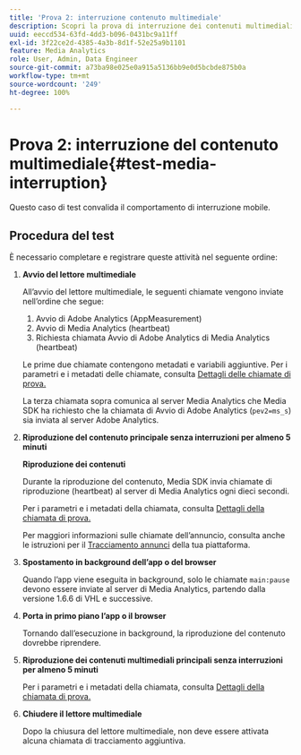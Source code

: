 ```yaml
---
title: 'Prova 2: interruzione contenuto multimediale'
description: Scopri la prova di interruzione dei contenuti multimediali utilizzata nella convalida.
uuid: eeccd534-63fd-4dd3-b096-0431bc9a11ff
exl-id: 3f22ce2d-4385-4a3b-8d1f-52e25a9b1101
feature: Media Analytics
role: User, Admin, Data Engineer
source-git-commit: a73ba98e025e0a915a5136bb9e0d5bcbde875b0a
workflow-type: tm+mt
source-wordcount: '249'
ht-degree: 100%

---
```


# Prova 2: interruzione del contenuto multimediale{#test-media-interruption}

Questo caso di test convalida il comportamento di interruzione mobile.

## Procedura del test

È necessario completare e registrare queste attività nel seguente ordine:

1. **Avvio del lettore multimediale**

   All’avvio del lettore multimediale, le seguenti chiamate vengono inviate nell’ordine che segue:

   1. Avvio di Adobe Analytics (AppMeasurement)
   1. Avvio di Media Analytics (heartbeat)
   1. Richiesta chiamata Avvio di Adobe Analytics di Media Analytics (heartbeat)

   Le prime due chiamate contengono metadati e variabili aggiuntive. Per i parametri e i metadati delle chiamate, consulta [Dettagli delle chiamate di prova.](/help/legacy/validation/test-call-details.md#start-the-media-player)

   La terza chiamata sopra comunica al server Media Analytics che Media SDK ha richiesto che la chiamata di Avvio di Adobe Analytics (`pev2=ms_s`) sia inviata al server Adobe Analytics.

1. **Riproduzione del contenuto principale senza interruzioni per almeno 5 minuti**

   **Riproduzione dei contenuti**

   Durante la riproduzione del contenuto, Media SDK invia chiamate di riproduzione (heartbeat) al server di Media Analytics ogni dieci secondi.

   Per i parametri e i metadati della chiamata, consulta [Dettagli della chiamata di prova.](/help/legacy/validation/test-call-details.md#play-main-content)

   Per maggiori informazioni sulle chiamate dell’annuncio, consulta anche le istruzioni per il [Tracciamento annunci](/help/use-cases/track-ads/track-ads-overview.md) della tua piattaforma.

1. **Spostamento in background dell’app o del browser**

   Quando l’app viene eseguita in background, solo le chiamate `main:pause` devono essere inviate al server di Media Analytics, partendo dalla versione 1.6.6 di VHL e successive.

1. **Porta in primo piano l’app o il browser**

   Tornando dall’esecuzione in background, la riproduzione del contenuto dovrebbe riprendere.

1. **Riproduzione dei contenuti multimediali principali senza interruzioni per almeno 5 minuti**

   Per i parametri e i metadati della chiamata, consulta [Dettagli della chiamata di prova.](/help/legacy/validation/test-call-details.md#play-main-content)

1. **Chiudere il lettore multimediale**

   Dopo la chiusura del lettore multimediale, non deve essere attivata alcuna chiamata di tracciamento aggiuntiva.
